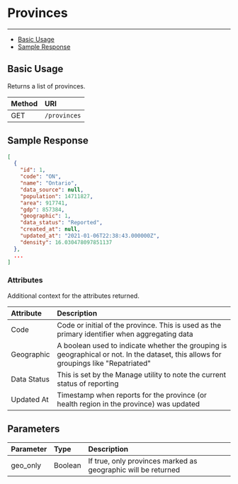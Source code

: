 # Provinces

---

- [Basic Usage](#basic)
- [Sample Response](#sample-response)

<a name="basic"></a>
## Basic Usage

Returns a list of provinces.

| Method | URI |
| :- | :- |
| GET | `/provinces` |

<a name="sample-response"></a>
## Sample Response

```json
[
  {
    "id": 1,
    "code": "ON",
    "name": "Ontario",
    "data_source": null,
    "population": 14711827,
    "area": 917741,
    "gdp": 857384,
    "geographic": 1,
    "data_status": "Reported",
    "created_at": null,
    "updated_at": "2021-01-06T22:38:43.000000Z",
    "density": 16.030478097851137
  },
  ...
]
```

### Attributes

Additional context for the attributes returned.

| Attribute | Description |
| :- | :- |
| Code | Code or initial of the province. This is used as the primary identifier when aggregating data |
| Geographic | A boolean used to indicate whether the grouping is geographical or not. In the dataset, this allows for groupings like "Repatriated" |
| Data Status | This is set by the Manage utility to note the current status of reporting |
| Updated At | Timestamp when reports for the province (or health region in the province) was updated |

<a name="parameters"></a>
## Parameters

| Parameter | Type | Description |
| :- | :- | :- |
| geo_only | Boolean | If true, only provinces marked as geographic will be returned |